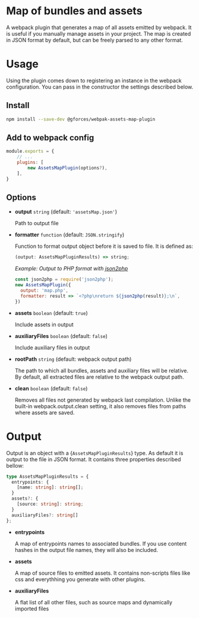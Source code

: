 # Map of bundles and assets
A webpack plugin that generates a map of all assets emitted by webpack. It is useful if you manually manage assets in your project. The map is created in JSON format by default, but can be freely parsed to any other format.

# Usage
Using the plugin comes down to registering an instance in the webpack configuration. You can pass in the constructor the settings described below.

## Install

```sh
npm install --save-dev @gforces/webpak-assets-map-plugin
```

## Add to webpack config

```javascript
module.exports = {
    // ...
    plugins: [
        new AssetsMapPlugin(options?),
    ],
}
```

## Options

- **output** ```string``` (default: ```'assetsMap.json'```)

    Path to output file

* __formatter__ ```function``` (default: ```JSON.stringify```)

  Function to format output object before it is saved to file. It is defined as:
  ```JavaScript
  (output: AssetsMapPluginResults) => string;
  ```
  _Example: Output to PHP format with [json2php](https://www.npmjs.com/package/json2php)_
  ```Javascript
  const json2php = require('json2php');
  new AssetsMapPlugin({
    output: 'map.php',
    formatter: result => `<?php\nreturn ${json2php(result)};\n`,
  })
  ```

* __assets__ ```boolean``` (default: ```true```)

  Include assets in output

* __auxiliaryFiles__ ```boolean``` (default: ```false```)

  Include auxiliary files in output

* __rootPath__ ```string``` (default: webpack output path)

  The path to which all bundles, assets and auxiliary files will be relative. By default, all extracted files are relative to the webpack output path.

* __clean__ ```boolean``` (default: ```false```)

  Removes all files not generated by webpack last compilation. Unlike the built-in webpack.output.clean setting, it also removes files from paths where assets are saved.

# Output

Output is an object with a {```AssetsMapPluginResults```} type. As default it is output to the file in JSON format. It contains three properties described bellow:

```TypeScript
type AssetsMapPluginResults = {
  entrypoints: {
    [name: string]: string[];
  }
  assets?: {
    [source: string]: string;
  }
  auxiliaryFiles?: string[]
};
```
- **entrypoints**

  A map of entrypoints names to associated bundles. If you use content hashes in the output file names, they will also be included.

- **assets**

  A map of source files to emitted assets. It contains non-scripts files like css and everythhing you generate with other plugins.

- **auxiliaryFiles**

  A flat list of all other files, such as source maps and dynamically imported files
